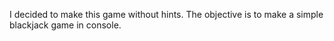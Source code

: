 I decided to make this game without hints. The objective is to make a simple blackjack game in console.

